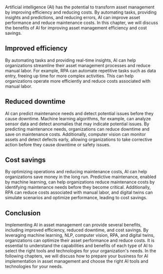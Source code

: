

Artificial intelligence (AI) has the potential to transform asset management by improving efficiency and reducing costs. By automating tasks, providing insights and predictions, and reducing errors, AI can improve asset performance and reduce maintenance costs. In this chapter, we will discuss the benefits of AI for improving asset management efficiency and cost savings.

Improved efficiency
-------------------

By automating tasks and providing real-time insights, AI can help organizations streamline their asset management processes and reduce manual labor. For example, RPA can automate repetitive tasks such as data entry, freeing up time for more complex activities. This can help organizations operate more efficiently and reduce costs associated with manual labor.

Reduced downtime
----------------

AI can predict maintenance needs and detect potential issues before they cause downtime. Machine learning algorithms, for example, can analyze sensor data and detect anomalies that may indicate potential issues. By predicting maintenance needs, organizations can reduce downtime and save on maintenance costs. Additionally, computer vision can monitor assets and detect defects early, allowing organizations to take corrective action before they cause downtime or safety issues.

Cost savings
------------

By optimizing operations and reducing maintenance costs, AI can help organizations save money in the long run. Predictive maintenance, enabled by machine learning, can help organizations reduce maintenance costs by identifying maintenance needs before they become critical. Additionally, RPA can reduce costs associated with manual labor, and digital twins can simulate scenarios and optimize performance, leading to cost savings.

Conclusion
----------

Implementing AI in asset management can provide several benefits, including improved efficiency, reduced downtime, and cost savings. By leveraging machine learning, NLP, computer vision, RPA, and digital twins, organizations can optimize their asset performance and reduce costs. It is essential to understand the capabilities and benefits of each type of AI to select the right tools and technologies for your organization's needs. In the following chapters, we will discuss how to prepare your business for AI implementation in asset management and choose the right AI tools and technologies for your needs.

